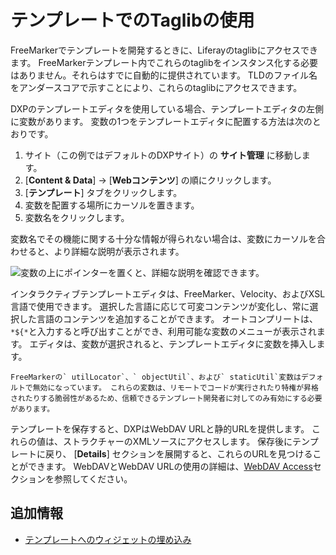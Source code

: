 # テンプレートでのTaglibの使用

FreeMarkerでテンプレートを開発するときに、Liferayのtaglibにアクセスできます。 FreeMarkerテンプレート内でこれらのtaglibをインスタンス化する必要はありません。それらはすでに自動的に提供されています。 TLDのファイル名をアンダースコアで示すことにより、これらのtaglibにアクセスできます。

DXPのテンプレートエディタを使用している場合、テンプレートエディタの左側に変数があります。 変数の1つをテンプレートエディタに配置する方法は次のとおりです。

1.  サイト（この例ではデフォルトのDXPサイト）の **サイト管理** に移動します。
2. [**Content & Data**] → [**Webコンテンツ**] の順にクリックします。
3. [**テンプレート**] タブをクリックします。
4.  変数を配置する場所にカーソルを置きます。
5.  変数名をクリックします。

変数名でその機能に関する十分な情報が得られない場合は、変数にカーソルを合わせると、より詳細な説明が表示されます。

![変数の上にポインターを置くと、詳細な説明を確認できます。](./using-taglibs-in-templates/images/01.png)

インタラクティブテンプレートエディタは、FreeMarker、Velocity、およびXSL言語で使用できます。 選択した言語に応じて可変コンテンツが変化し、常に選択した言語のコンテンツを追加することができます。 オートコンプリートは、 `*${*`と入力すると呼び出すことができ、利用可能な変数のメニューが表示されます。 エディタは、変数が選択されると、テンプレートエディタに変数を挿入します。

```{note}
FreeMarkerの` utilLocator`、` objectUtil`、および` staticUtil`変数はデフォルトで無効になっています。 これらの変数は、リモートでコードが実行されたり特権が昇格されたりする脆弱性があるため、信頼できるテンプレート開発者に対してのみ有効にする必要があります。 
```

テンプレートを保存すると、DXPはWebDAV URLと静的URLを提供します。 これらの値は、ストラクチャーのXMLソースにアクセスします。 保存後にテンプレートに戻り、 [**Details**] セクションを展開すると、これらのURLを見つけることができます。 WebDAVとWebDAV URLの使用の詳細は、[WebDAV Access](../../documents-and-media/publishing-and-sharing/accessing-documents-with-webdav.md)セクションを参照してください。

<a name="additional-information" />

## 追加情報

  - [テンプレートへのウィジェットの埋め込み](./embedding-widgets-in-templates.md)
